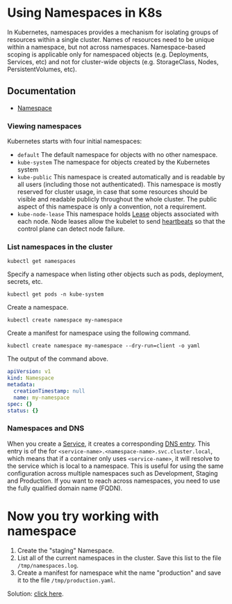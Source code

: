 # Using Namespaces in K8s
In Kubernetes, namespaces provides a mechanism for isolating groups of resources within a single cluster. Names of resources need to be unique within a namespace, but not across namespaces. Namespace-based scoping is applicable only for namespaced objects (e.g. Deployments, Services, etc) and not for cluster-wide objects (e.g. StorageClass, Nodes, PersistentVolumes, etc).

## Documentation

- [Namespace](https://kubernetes.io/docs/concepts/overview/working-with-objects/namespaces/)

### Viewing namespaces
Kubernetes starts with four initial namespaces:
- `default` The default namespace for objects with no other namespace.
- `kube-system` The namespace for objects created by the Kubernetes system
- `kube-public` This namespace is created automatically and is readable by all users (including those not authenticated). This namespace is mostly reserved for cluster usage, in case that some resources should be visible and readable publicly throughout the whole cluster. The public aspect of this namespace is only a convention, not a requirement.
- `kube-node-lease` This namespace holds [Lease](https://kubernetes.io/docs/reference/kubernetes-api/cluster-resources/lease-v1/) objects associated with each node. Node leases allow the kubelet to send [heartbeats](https://kubernetes.io/docs/concepts/architecture/nodes/#heartbeats) so that the control plane can detect node failure.

### List namespaces in the cluster

```shel
kubectl get namespaces
```

Specify a namespace when listing other objects such as pods, deployment, secrets, etc.

```shell
kubectl get pods -n kube-system
```

Create a namespace.

```shell
kubectl create namespace my-namespace
```
Create a manifest for namespace using the following command.

```shell
kubectl create namespace my-namespace --dry-run=client -o yaml
```

The output of the command above. 

```yaml
apiVersion: v1
kind: Namespace
metadata:
  creationTimestamp: null
  name: my-namespace
spec: {}
status: {}
```
### Namespaces and DNS 

When you create a [Service](https://kubernetes.io/docs/concepts/services-networking/service/), it creates a corresponding [DNS entry](https://kubernetes.io/docs/concepts/services-networkingns-pod-service/). This entry is of the for `<service-name>.<namespace-name>.svc.cluster.local`, which means that if a container only uses `<service-name>`, it will resolve to the service which is local to a namespace. This is useful for using the same configuration across multiple namespaces such as Development, Staging and Production. If you want to reach across namespaces, you need to use the fully qualified domain name (FQDN).


# Now you try working with namespace
1. Create the "staging" Namespace.
2. List all of the current namespaces in the cluster. Save this list to the file `/tmp/namespaces.log`.
3. Create a manifest for namespace whit the name "production" and save it to the file `/tmp/production.yaml`.

Solution: [click here](../solutions/namespace.md).
